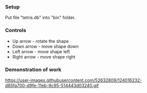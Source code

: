 ### Setup
Put file "tetris.db" into "bin" folder.

### Controls
<ul>
  <li>Up arrow - rotate the shape</li>
  <li>Down arrow - move shape down</li>
  <li>Left arrow - move shape left</li>
  <li>Right arrow - move shape right</li>
</ul>

### Demonstration of work
https://user-images.githubusercontent.com/52632809/124016232-d85fa700-d9fe-11eb-9c95-514443d03240.gif
